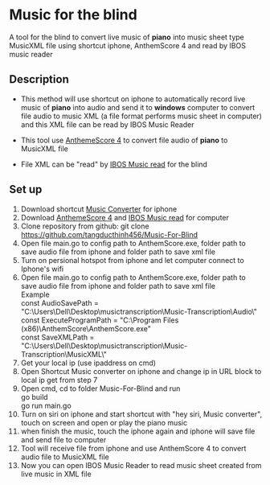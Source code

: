 # Music for the blind
A tool for the blind to convert live music of **piano** into music sheet type MusicXML file using shortcut iphone, AnthemScore 4 and read by IBOS music reader

## Description
*  This method will use shortcut on iphone to automatically record live music of **piano** into audio and send it to **windows** computer to convert file audio to music XML (a file format performs music sheet in computer) and this XML file can be read by IBOS Music Reader

* This tool use [AnthemeScore 4](https://www.lunaverus.com/) to convert file audio of **piano** to MusicXML file
* File XML can be "read" by [IBOS Music read](https://www.ibos.dk/english/the-ibos-musicxml-reader.html) for the blind

## Set up

1. Download shortcut [Music Converter](https://www.icloud.com/shortcuts/12b0d94c0c854400a888863f75f0c1b8?fbclid=IwAR2kU8) for iphone
2. Download [AnthemeScore 4](https://www.lunaverus.com/) and
   [IBOS Music read](https://www.ibos.dk/english/the-ibos-musicxml-reader.html) for computer
3. Clone repository from github: 
 git clone https://github.com/tangducthinh456/Music-For-Blind
4. Open file main.go to config path to AnthemScore.exe, folder path to save audio file from iphone and folder path to save xml file
5. Turn on persional hotspot from iphone and let computer connect to Iphone's wifi
6. Open file main.go to config path to AnthemScore.exe, folder path to save audio file from iphone and folder path to save xml file <br/> Example <br/>
   const AudioSavePath = "C:\\Users\\Dell\\Desktop\\musictranscription\\Music-Transcription\\Audio\\"<br/>
const ExecuteProgramPath = "C:\\Program Files (x86)\\AnthemScore\\AnthemScore.exe"<br/>
const SaveXMLPath = "C:\\Users\\Dell\\Desktop\\musictranscription\\Music-Transcription\\MusicXML\\"
7. Get your local ip (use ipaddress on cmd)
8. Open Shortcut Music converter on iphone and change ip in URL block to local ip get from step 7
9. Open cmd, cd to folder Music-For-Blind and run<br/>
go build<br/>go run main.go
10. Turn on siri on iphone and start shortcut with "hey siri, Music converter", touch on screen and open or play the piano music
11. when finish the music, touch the iphone again and iphone will save file and send file to computer
12. Tool will receive file from iphone and use AnthemScore 4 to convert audio file to MusicXML file
13. Now you can open IBOS Music Reader to read music sheet created from live music in XML file
   

